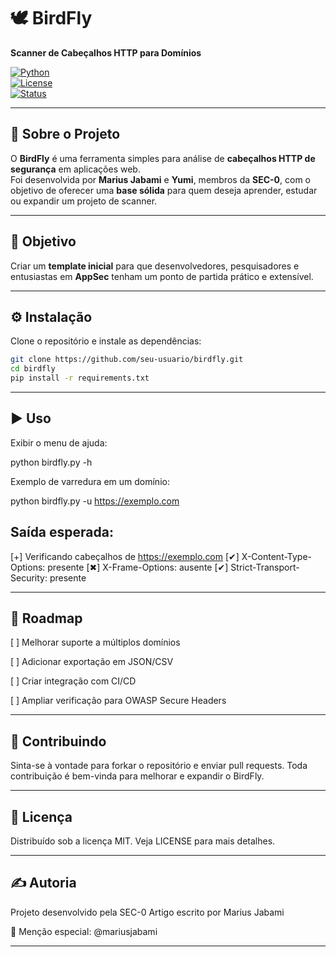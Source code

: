 # 🕊️ BirdFly  
**Scanner de Cabeçalhos HTTP para Domínios**  

[![Python](https://img.shields.io/badge/Python-3.x-blue.svg)](https://www.python.org/)  
[![License](https://img.shields.io/badge/license-MIT-green.svg)](LICENSE)  
[![Status](https://img.shields.io/badge/status-beta-orange.svg)]()  

---

## 📖 Sobre o Projeto
O **BirdFly** é uma ferramenta simples para análise de **cabeçalhos HTTP de segurança** em aplicações web.  
Foi desenvolvida por **Marius Jabami** e **Yumi**, membros da **SEC-0**, com o objetivo de oferecer uma **base sólida** para quem deseja aprender, estudar ou expandir um projeto de scanner.  

---

## 🚀 Objetivo
Criar um **template inicial** para que desenvolvedores, pesquisadores e entusiastas em **AppSec** tenham um ponto de partida prático e extensível.  

---

## ⚙️ Instalação
Clone o repositório e instale as dependências:  

```bash
git clone https://github.com/seu-usuario/birdfly.git
cd birdfly
pip install -r requirements.txt
```

---

## ▶️ Uso

Exibir o menu de ajuda:

python birdfly.py -h

Exemplo de varredura em um domínio:

python birdfly.py -u https://exemplo.com

## Saída esperada:

[+] Verificando cabeçalhos de https://exemplo.com
[✔] X-Content-Type-Options: presente
[✖] X-Frame-Options: ausente
[✔] Strict-Transport-Security: presente


---

## 📌 Roadmap

[ ] Melhorar suporte a múltiplos domínios

[ ] Adicionar exportação em JSON/CSV

[ ] Criar integração com CI/CD

[ ] Ampliar verificação para OWASP Secure Headers



---

## 🤝 Contribuindo

Sinta-se à vontade para forkar o repositório e enviar pull requests.
Toda contribuição é bem-vinda para melhorar e expandir o BirdFly.


---

## 📜 Licença

Distribuído sob a licença MIT. Veja LICENSE para mais detalhes.


---

## ✍️ Autoria

Projeto desenvolvido pela SEC-0
Artigo escrito por Marius Jabami

📢 Menção especial: @mariusjabami

---